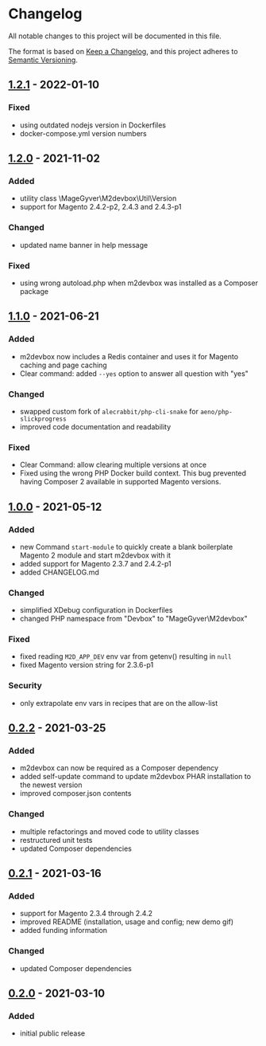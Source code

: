 # Changelog
All notable changes to this project will be documented in this file.

The format is based on [Keep a Changelog](https://keepachangelog.com/en/1.0.0/),
and this project adheres to [Semantic Versioning](https://semver.org/spec/v2.0.0.html).

## [1.2.1] - 2022-01-10
### Fixed
- using outdated nodejs version in Dockerfiles
- docker-compose.yml version numbers

## [1.2.0] - 2021-11-02
### Added
- utility class \MageGyver\M2devbox\Util\Version
- support for Magento 2.4.2-p2, 2.4.3 and 2.4.3-p1

### Changed
- updated name banner in help message

### Fixed
- using wrong autoload.php when m2devbox was installed as a Composer package

## [1.1.0] - 2021-06-21
### Added
- m2devbox now includes a Redis container and uses it for Magento caching and page caching
- Clear command: added `--yes` option to answer all question with "yes" 

### Changed
- swapped custom fork of `alecrabbit/php-cli-snake` for `aeno/php-slickprogress`
- improved code documentation and readability

### Fixed
- Clear Command: allow clearing multiple versions at once
- Fixed using the wrong PHP Docker build context. This bug prevented having Composer 2 available in supported Magento versions.

## [1.0.0] - 2021-05-12
### Added
- new Command `start-module` to quickly create a blank boilerplate Magento 2 module and start m2devbox with it
- added support for Magento 2.3.7 and 2.4.2-p1
- added CHANGELOG.md

### Changed
- simplified XDebug configuration in Dockerfiles
- changed PHP namespace from "Devbox\" to "MageGyver\M2devbox"

### Fixed
- fixed reading `M2D_APP_DEV` env var from getenv() resulting in `null`
- fixed Magento version string for 2.3.6-p1

### Security
- only extrapolate env vars in recipes that are on the allow-list

## [0.2.2] - 2021-03-25
### Added
- m2devbox can now be required as a Composer dependency
- added self-update command to update m2devbox PHAR installation to the newest version  
- improved composer.json contents

### Changed
- multiple refactorings and moved code to utility classes
- restructured unit tests
- updated Composer dependencies

## [0.2.1] - 2021-03-16
### Added
- support for Magento 2.3.4 through 2.4.2
- improved README (installation, usage and config; new demo gif)
- added funding information

### Changed
- updated Composer dependencies

## [0.2.0] - 2021-03-10
### Added
- initial public release

[Unreleased]: https://github.com/MageGyver/m2devbox/compare/1.2.1...HEAD
[1.2.1]: https://github.com/MageGyver/m2devbox/compare/1.2.0...1.2.1
[1.2.0]: https://github.com/MageGyver/m2devbox/compare/1.1.0...1.2.0
[1.1.0]: https://github.com/MageGyver/m2devbox/compare/1.0.0...1.1.0
[1.0.0]: https://github.com/MageGyver/m2devbox/compare/0.2.2...1.0.0
[0.2.2]: https://github.com/MageGyver/m2devbox/compare/0.2.1...0.2.2
[0.2.1]: https://github.com/MageGyver/m2devbox/compare/0.2...0.2.1
[0.2.0]: https://github.com/MageGyver/m2devbox/releases/tag/0.2
